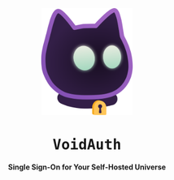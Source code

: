 <p align="center">
  <a href='https://voidauth.app'>
    <img src="https://raw.githubusercontent.com/voidauth/voidauth/refs/heads/main/docs/logo.svg" width="180" title="VoidAuth" alt="VoidAuth logo"/>
  </a>
</p>
<h1 align="center" style="font-family: monospace">VoidAuth</h1>

<p align="center">
  <strong>
    Single Sign-On for Your Self-Hosted Universe
  </strong>
</p>